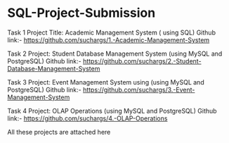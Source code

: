 # SQL-Project-Submission

Task 1
Project Title: Academic Management System ( using SQL)
Github link:- https://github.com/suchargs/1.-Academic-Management-System

Task 2
Project: Student Database Management System (using MySQL and PostgreSQL)
Github link:- https://github.com/suchargs/2.-Student-Database-Management-System

Task 3
Project: Event Management System using (using MySQL and PostgreSQL)
Github link:- https://github.com/suchargs/3.-Event-Management-System

Task 4
Project: OLAP Operations (using MySQL and PostgreSQL)
Github link:- https://github.com/suchargs/4.-OLAP-Operations

All these projects are attached here
